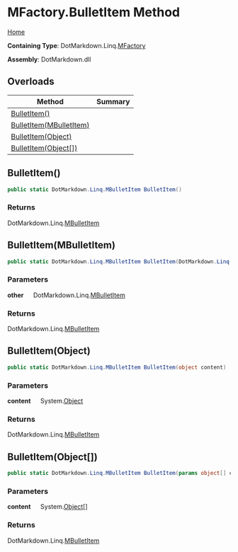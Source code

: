 # MFactory\.BulletItem Method

[Home](../../../../README.md)

**Containing Type**: DotMarkdown\.Linq\.[MFactory](../README.md)

**Assembly**: DotMarkdown\.dll

## Overloads

| Method | Summary |
| ------ | ------- |
| [BulletItem()](#DotMarkdown_Linq_MFactory_BulletItem) | |
| [BulletItem(MBulletItem)](#DotMarkdown_Linq_MFactory_BulletItem_DotMarkdown_Linq_MBulletItem_) | |
| [BulletItem(Object)](#DotMarkdown_Linq_MFactory_BulletItem_System_Object_) | |
| [BulletItem(Object\[\])](#DotMarkdown_Linq_MFactory_BulletItem_System_Object___) | |

## BulletItem\(\) <a name="DotMarkdown_Linq_MFactory_BulletItem"></a>

```csharp
public static DotMarkdown.Linq.MBulletItem BulletItem()
```

### Returns

DotMarkdown\.Linq\.[MBulletItem](../../MBulletItem/README.md)

## BulletItem\(MBulletItem\) <a name="DotMarkdown_Linq_MFactory_BulletItem_DotMarkdown_Linq_MBulletItem_"></a>

```csharp
public static DotMarkdown.Linq.MBulletItem BulletItem(DotMarkdown.Linq.MBulletItem other)
```

### Parameters

**other** &emsp; DotMarkdown\.Linq\.[MBulletItem](../../MBulletItem/README.md)

### Returns

DotMarkdown\.Linq\.[MBulletItem](../../MBulletItem/README.md)

## BulletItem\(Object\) <a name="DotMarkdown_Linq_MFactory_BulletItem_System_Object_"></a>

```csharp
public static DotMarkdown.Linq.MBulletItem BulletItem(object content)
```

### Parameters

**content** &emsp; System\.[Object](https://docs.microsoft.com/en-us/dotnet/api/system.object)

### Returns

DotMarkdown\.Linq\.[MBulletItem](../../MBulletItem/README.md)

## BulletItem\(Object\[\]\) <a name="DotMarkdown_Linq_MFactory_BulletItem_System_Object___"></a>

```csharp
public static DotMarkdown.Linq.MBulletItem BulletItem(params object[] content)
```

### Parameters

**content** &emsp; System\.[Object](https://docs.microsoft.com/en-us/dotnet/api/system.object)\[\]

### Returns

DotMarkdown\.Linq\.[MBulletItem](../../MBulletItem/README.md)

